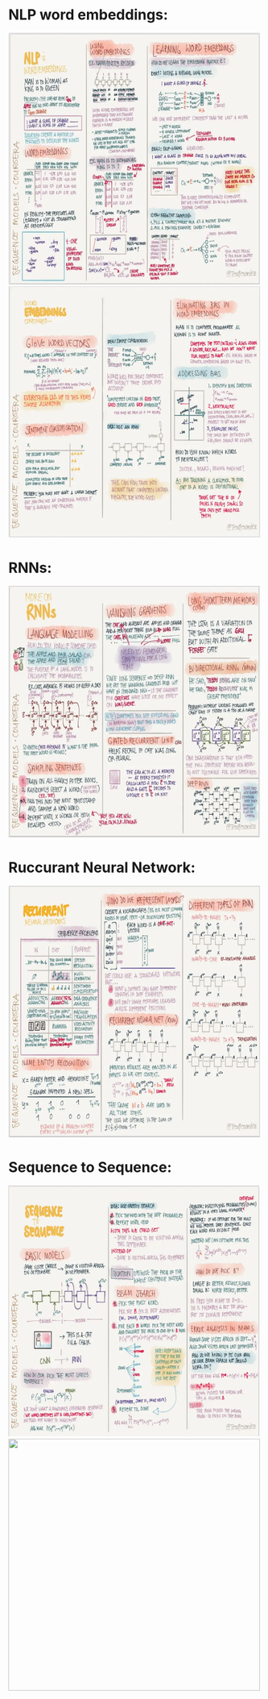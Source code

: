# NLP word embeddings:

<img src="https://github.com/siwarnasri/Python-Cheatsheet/blob/main/images/Sup/NLP%20word%20embeddings.webp" width="500" height="500">

<img src="https://github.com/siwarnasri/Python-Cheatsheet/blob/main/images/Sup/word%20embeddings%202.webp" width="500" height="500">

# RNNs:

<img src="https://github.com/siwarnasri/Python-Cheatsheet/blob/main/images/Sup/RNNs.webp" width="500" height="500">

# Ruccurant Neural Network:

<img src="https://github.com/siwarnasri/Python-Cheatsheet/blob/main/images/Sup/recurrent%20neural%20Networks.webp" width="500" height="500">

# Sequence to Sequence:

<img src="https://github.com/siwarnasri/Python-Cheatsheet/blob/main/images/Sup/sequence%20to%20sequence%201.webp" width="500" height="500">

<img src="" width="500" height="500">
